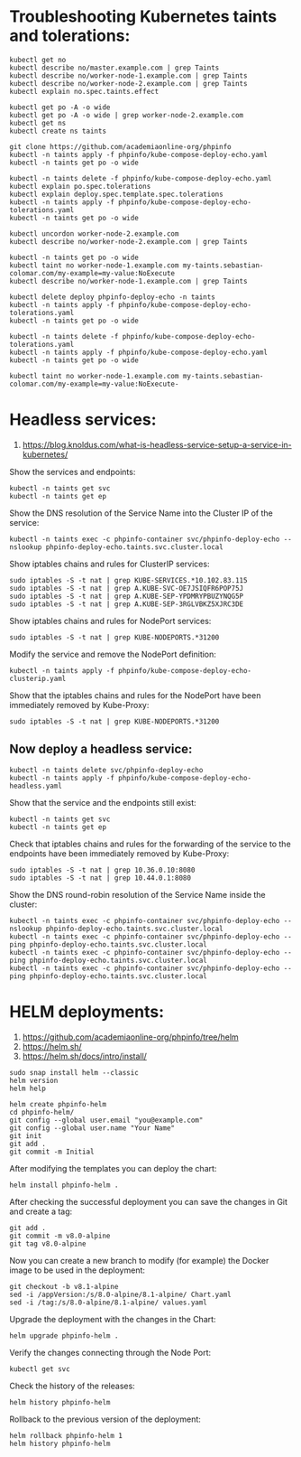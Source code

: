# Troubleshooting Kubernetes taints and tolerations:
```
kubectl get no
kubectl describe no/master.example.com | grep Taints
kubectl describe no/worker-node-1.example.com | grep Taints
kubectl describe no/worker-node-2.example.com | grep Taints
kubectl explain no.spec.taints.effect
```
```
kubectl get po -A -o wide
kubectl get po -A -o wide | grep worker-node-2.example.com
kubectl get ns
kubectl create ns taints
```
```
git clone https://github.com/academiaonline-org/phpinfo
kubectl -n taints apply -f phpinfo/kube-compose-deploy-echo.yaml
kubectl -n taints get po -o wide
```
```
kubectl -n taints delete -f phpinfo/kube-compose-deploy-echo.yaml
kubectl explain po.spec.tolerations
kubectl explain deploy.spec.template.spec.tolerations
kubectl -n taints apply -f phpinfo/kube-compose-deploy-echo-tolerations.yaml
kubectl -n taints get po -o wide
```
```
kubectl uncordon worker-node-2.example.com
kubectl describe no/worker-node-2.example.com | grep Taints
```
```
kubectl -n taints get po -o wide
kubectl taint no worker-node-1.example.com my-taints.sebastian-colomar.com/my-example=my-value:NoExecute
kubectl describe no/worker-node-1.example.com | grep Taints
```
```
kubectl delete deploy phpinfo-deploy-echo -n taints
kubectl -n taints apply -f phpinfo/kube-compose-deploy-echo-tolerations.yaml
kubectl -n taints get po -o wide
```
```
kubectl -n taints delete -f phpinfo/kube-compose-deploy-echo-tolerations.yaml 
kubectl -n taints apply -f phpinfo/kube-compose-deploy-echo.yaml
kubectl -n taints get po -o wide
```
```
kubectl taint no worker-node-1.example.com my-taints.sebastian-colomar.com/my-example=my-value:NoExecute-
```
# Headless services:
1. https://blog.knoldus.com/what-is-headless-service-setup-a-service-in-kubernetes/

Show the services and endpoints:
```
kubectl -n taints get svc
kubectl -n taints get ep
```
Show the DNS resolution of the Service Name into the Cluster IP of the service:
```
kubectl -n taints exec -c phpinfo-container svc/phpinfo-deploy-echo -- nslookup phpinfo-deploy-echo.taints.svc.cluster.local
```
Show iptables chains and rules for ClusterIP services:
```
sudo iptables -S -t nat | grep KUBE-SERVICES.*10.102.83.115
sudo iptables -S -t nat | grep A.KUBE-SVC-OE7JSIQFR6POP75J
sudo iptables -S -t nat | grep A.KUBE-SEP-YPDMRYPBUZYNQG5P
sudo iptables -S -t nat | grep A.KUBE-SEP-3RGLVBKZ5XJRC3DE
```
Show iptables chains and rules for NodePort services:
```
sudo iptables -S -t nat | grep KUBE-NODEPORTS.*31200
```
Modify the service and remove the NodePort definition:
```
kubectl -n taints apply -f phpinfo/kube-compose-deploy-echo-clusterip.yaml
```
Show that the iptables chains and rules for the NodePort have been immediately removed by Kube-Proxy:
```
sudo iptables -S -t nat | grep KUBE-NODEPORTS.*31200
```
## Now deploy a headless service:
```
kubectl -n taints delete svc/phpinfo-deploy-echo
kubectl -n taints apply -f phpinfo/kube-compose-deploy-echo-headless.yaml
```
Show that the service and the endpoints still exist:
```
kubectl -n taints get svc
kubectl -n taints get ep
```
Check that iptables chains and rules for the forwarding of the service to the endpoints have been immediately removed by Kube-Proxy:
```
sudo iptables -S -t nat | grep 10.36.0.10:8080
sudo iptables -S -t nat | grep 10.44.0.1:8080
```
Show the DNS round-robin resolution of the Service Name inside the cluster:
```
kubectl -n taints exec -c phpinfo-container svc/phpinfo-deploy-echo -- nslookup phpinfo-deploy-echo.taints.svc.cluster.local
kubectl -n taints exec -c phpinfo-container svc/phpinfo-deploy-echo -- ping phpinfo-deploy-echo.taints.svc.cluster.local
kubectl -n taints exec -c phpinfo-container svc/phpinfo-deploy-echo -- ping phpinfo-deploy-echo.taints.svc.cluster.local
kubectl -n taints exec -c phpinfo-container svc/phpinfo-deploy-echo -- ping phpinfo-deploy-echo.taints.svc.cluster.local
```
# HELM deployments:
1. https://github.com/academiaonline-org/phpinfo/tree/helm
2. https://helm.sh/
3. https://helm.sh/docs/intro/install/

```
sudo snap install helm --classic
helm version
helm help
```
```
helm create phpinfo-helm
cd phpinfo-helm/
git config --global user.email "you@example.com"
git config --global user.name "Your Name"
git init
git add .
git commit -m Initial
```
After modifying the templates you can deploy the chart:
```
helm install phpinfo-helm .
```
After checking the successful deployment you can save the changes in Git and create a tag:
```
git add .
git commit -m v8.0-alpine
git tag v8.0-alpine
```
Now you can create a new branch to modify (for example) the Docker image to be used in the deployment:
```
git checkout -b v8.1-alpine
sed -i /appVersion:/s/8.0-alpine/8.1-alpine/ Chart.yaml
sed -i /tag:/s/8.0-alpine/8.1-alpine/ values.yaml
```
Upgrade the deployment with the changes in the Chart:
```
helm upgrade phpinfo-helm .
```
Verify the changes connecting through the Node Port:
```
kubectl get svc
```
Check the history of the releases:
```
helm history phpinfo-helm
```
Rollback to the previous version of the deployment:
```
helm rollback phpinfo-helm 1
helm history phpinfo-helm
```
